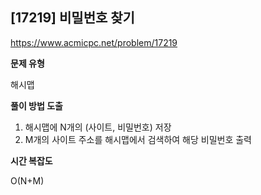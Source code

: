 ## [17219] 비밀번호 찾기

https://www.acmicpc.net/problem/17219

**문제 유형**

해시맵

**풀이 방법 도출**

1. 해시맵에 N개의 (사이트, 비밀번호) 저장
2. M개의 사이트 주소를 해시맵에서 검색하여 해당 비밀번호 출력

**시간 복잡도**

O(N+M)
